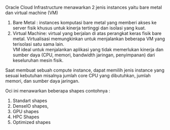 Oracle Cloud Infrastructure menawarkan 2 jenis instances yaitu bare metal dan virtual machine (VM)

1. Bare Metal : instances komputasi bare metal yang memberi akses ke server fisik khusus untuk kinerja tertinggi dan isolasi yang kuat.
2. Virtual Machine: virtual yang berjalan  di  atas  perangkat  keras  fisik  bare metal.  Virtualisasi  memungkinkan  untuk  menjalankan beberapa VM yang terisolasi satu sama lain.  
VM  ideal  untuk  menjalankan  aplikasi  yang  tidak 
memerlukan  kinerja  dan  sumber  daya  (CPU,  memori,  bandwidth  jaringan,  penyimpanan)  dari 
keseluruhan mesin fisik. 

Saat membuat sebuah compute instance, dapat memilih jenis instance yang sesuai kebutuhan 
misalnya jumlah core CPU yang dibutuhkan, jumlah memori, 
dan sumber daya jaringan. 

Oci ini menawarkan beberapa shapes contohnya :
1. Standart shapes
2. DenseIO shapes, 
3. GPU shapes
4. HPC Shapes
5. Optimized shapes
